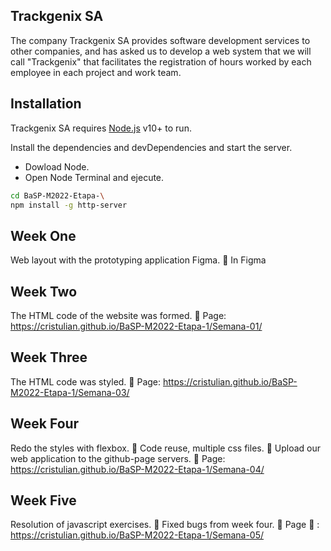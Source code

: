 ## Trackgenix SA
The company Trackgenix SA provides software development services to other companies, and has asked us to develop a web system that we will call "Trackgenix" that facilitates the registration of hours worked by each employee in each project and work team.
## Installation

Trackgenix SA requires [Node.js](https://nodejs.org/) v10+ to run.

Install the dependencies and devDependencies and start the server.
- Dowload Node.
- Open Node Terminal and ejecute.
```sh
cd BaSP-M2022-Etapa-\
npm install -g http-server
```
## Week One
Web layout with the prototyping application Figma. :wrench:
In Figma

## Week Two
The HTML code of the website was formed. :wrench:
Page: https://cristulian.github.io/BaSP-M2022-Etapa-1/Semana-01/

## Week Three
The HTML code was styled. :wrench:
Page: https://cristulian.github.io/BaSP-M2022-Etapa-1/Semana-03/

## Week Four
Redo the styles with flexbox.  :wrench:
Code reuse, multiple css files. :muscle:
Upload our web application to the github-page servers. :newspaper:
Page: https://cristulian.github.io/BaSP-M2022-Etapa-1/Semana-04/

## Week Five
Resolution of javascript exercises.  :wrench:
Fixed bugs from week four. :muscle:
Page :newspaper: : https://cristulian.github.io/BaSP-M2022-Etapa-1/Semana-05/ 